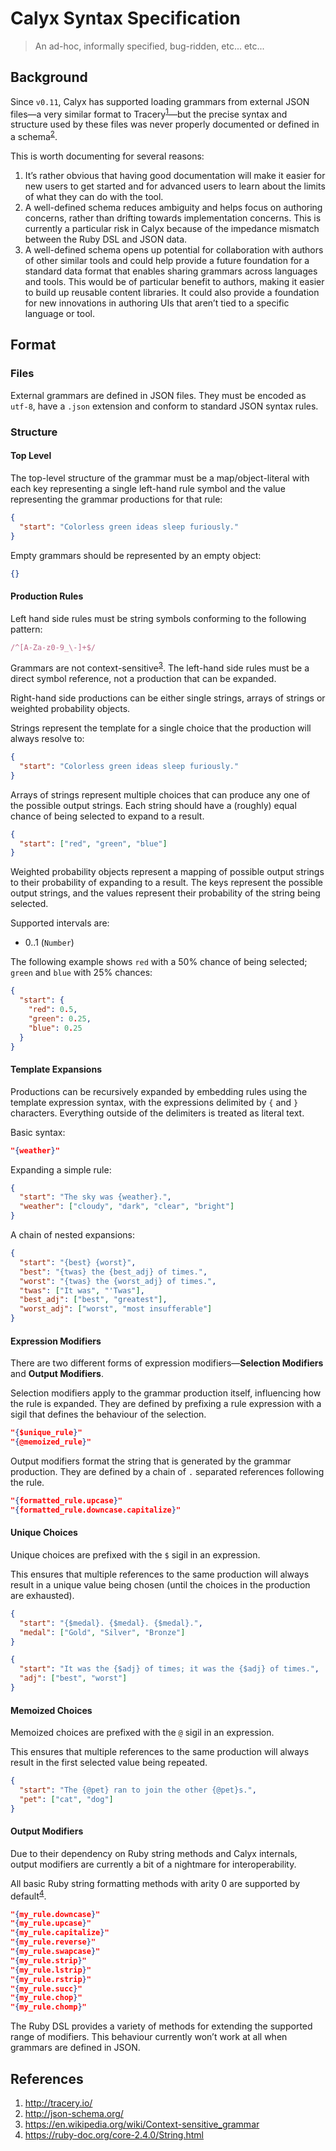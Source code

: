 # Calyx Syntax Specification

> An ad-hoc, informally specified, bug-ridden, etc... etc...

## Background

Since `v0.11`, Calyx has supported loading grammars from external JSON files—a very similar format to Tracery<sup>[1][1]</sup>—but the precise syntax and structure used by these files was never properly documented or defined in a schema<sup>[2][2]</sup>.

This is worth documenting for several reasons:

1) It’s rather obvious that having good documentation will make it easier for new users to get started and for advanced users to learn about the limits of what they can do with the tool.
2) A well-defined schema reduces ambiguity and helps focus on authoring concerns, rather than drifting towards implementation concerns. This is currently a particular risk in Calyx because of the impedance mismatch between the Ruby DSL and JSON data.
3) A well-defined schema opens up potential for collaboration with authors of other similar tools and could help provide a future foundation for a standard data format that enables sharing grammars across languages and tools. This would be of particular benefit to authors, making it easier to build up reusable content libraries. It could also provide a foundation for new innovations in authoring UIs that aren’t tied to a specific language or tool.

## Format

### Files

External grammars are defined in JSON files. They must be encoded as `utf-8`, have a `.json` extension and conform to standard JSON syntax rules.

### Structure

#### Top Level

The top-level structure of the grammar must be a map/object-literal with each key representing a single left-hand rule symbol and the value representing the grammar productions for that rule:

```json
{
  "start": "Colorless green ideas sleep furiously."
}
```

Empty grammars should be represented by an empty object:

```json
{}
```

#### Production Rules

Left hand side rules must be string symbols conforming to the following pattern:

```ruby
/^[A-Za-z0-9_\-]+$/
```

Grammars are not context-sensitive<sup>[3][3]</sup>. The left-hand side rules must be a direct symbol reference, not a production that can be expanded.

Right-hand side productions can be either single strings, arrays of strings or weighted probability objects.

Strings represent the template for a single choice that the production will always resolve to:

```json
{
  "start": "Colorless green ideas sleep furiously."
}
```

Arrays of strings represent multiple choices that can produce any one of the possible output strings. Each string should have a (roughly) equal chance of being selected to expand to a result.

```json
{
  "start": ["red", "green", "blue"]
}
```

Weighted probability objects represent a mapping of possible output strings to their probability of expanding to a result. The keys represent the possible output strings, and the values represent their probability of the string being selected.

Supported intervals are:

- 0..1 (`Number`)

The following example shows `red` with a 50% chance of being selected; `green` and `blue` with 25% chances:

```json
{
  "start": {
    "red": 0.5,
    "green": 0.25,
    "blue": 0.25
  }
}
```

#### Template Expansions

Productions can be recursively expanded by embedding rules using the template expression syntax, with the expressions delimited by `{` and `}` characters. Everything outside of the delimiters is treated as literal text.

Basic syntax:

```json
"{weather}"
```

Expanding a simple rule:

```json
{
  "start": "The sky was {weather}.",
  "weather": ["cloudy", "dark", "clear", "bright"]
}
```

A chain of nested expansions:

```json
{
  "start": "{best} {worst}",
  "best": "{twas} the {best_adj} of times.",
  "worst": "{twas} the {worst_adj} of times.",
  "twas": ["It was", "'Twas"],
  "best_adj": ["best", "greatest"],
  "worst_adj": ["worst", "most insufferable"]
}
```

#### Expression Modifiers

There are two different forms of expression modifiers—**Selection Modifiers** and **Output Modifiers**.

Selection modifiers apply to the grammar production itself, influencing how the rule is expanded. They are defined by prefixing a rule expression with a sigil that defines the behaviour of the selection.

```json
"{$unique_rule}"
"{@memoized_rule}"
```

Output modifiers format the string that is generated by the grammar production. They are defined by a chain of `.` separated references following the rule.

```json
"{formatted_rule.upcase}"
"{formatted_rule.downcase.capitalize}"
```

#### Unique Choices

Unique choices are prefixed with the `$` sigil in an expression.

This ensures that multiple references to the same production will always result in a unique value being chosen (until the choices in the production are exhausted).

```json
{
  "start": "{$medal}. {$medal}. {$medal}.",
  "medal": ["Gold", "Silver", "Bronze"]
}
```

```json
{
  "start": "It was the {$adj} of times; it was the {$adj} of times.",
  "adj": ["best", "worst"]
}
```

#### Memoized Choices

Memoized choices are prefixed with the `@` sigil in an expression.

This ensures that multiple references to the same production will always result in the first selected value being repeated.

```json
{
  "start": "The {@pet} ran to join the other {@pet}s.",
  "pet": ["cat", "dog"]
}
```

#### Output Modifiers

Due to their dependency on Ruby string methods and Calyx internals, output modifiers are currently a bit of a nightmare for interoperability.

All basic Ruby string formatting methods with arity 0 are supported by default<sup>[4][4]</sup>.

```json
"{my_rule.downcase}"
"{my_rule.upcase}"
"{my_rule.capitalize}"
"{my_rule.reverse}"
"{my_rule.swapcase}"
"{my_rule.strip}"
"{my_rule.lstrip}"
"{my_rule.rstrip}"
"{my_rule.succ}"
"{my_rule.chop}"
"{my_rule.chomp}"
```

The Ruby DSL provides a variety of methods for extending the supported range of modifiers. This behaviour currently won’t work at all when grammars are defined in JSON.

## References

[1]: http://tracery.io/
[2]: http://json-schema.org/
[3]: https://en.wikipedia.org/wiki/Context-sensitive_grammar
[4]: https://ruby-doc.org/core-2.4.0/String.html

1) http://tracery.io/
2) http://json-schema.org/
3) https://en.wikipedia.org/wiki/Context-sensitive_grammar
4) https://ruby-doc.org/core-2.4.0/String.html
